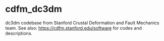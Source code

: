 # cdfm_dc3dm
dc3dm codebase from Stanford Crustal Deformation and Fault Mechanics team. See also: https://cdfm.stanford.edu/software for codes and descriptions.
